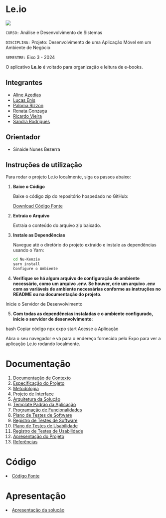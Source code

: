 # Le.io

<img src="./docs/img/Logo.png">

`CURSO:` Análise e Desenvolvimento de Sistemas

`DISCIPLINA:` Projeto: Desenvolvimento de uma Aplicação Móvel em um Ambiente de Negócio

`SEMESTRE:` Eixo 3 - 2024

O aplicativo <strong>Le.io</strong> é voltado para organização e leitura de e-books.

## Integrantes

<ul>
  <li><a href="https://github.com/alineazedias">Aline Azedias</a></li>
  <li><a href="https://github.com/Lucagdev">Lucas Enis</a></li>
  <li><a href="https://github.com/palomarizzon">Paloma Rizzon</a></li>
  <li><a href="https://github.com/I-am-yoshi">Renata Gonzaga</a></li>
  <li><a href="https://github.com/RicardoGVieira">Ricardo Vieira</a></li>
  <li><a href="https://github.com/SandraMatos9">Sandra Rodrigues</a></li>
</ul>

## Orientador

- Sinaide Nunes Bezerra

## Instruções de utilização

Para rodar o projeto Le.io localmente, siga os passos abaixo:

1. **Baixe o Código**
   
   Baixe o código zip do repositório hospedado no GitHub:

   [Download Código Fonte](https://github.com/SandraMatosTech/Nu-Kenzie/archive/refs/heads/main.zip)

2. **Extraia o Arquivo**

   Extraia o conteúdo do arquivo zip baixado.

3. **Instale as Dependências**

   Navegue até o diretório do projeto extraído e instale as dependências usando o Yarn:

   ```bash
   cd Nu-Kenzie
   yarn install
   Configure o Ambiente

4. **Verifique se há algum arquivo de configuração de ambiente necessário, como um arquivo .env. Se houver, crie um arquivo .env com as variáveis de ambiente necessárias conforme as instruções no README ou na documentação do projeto.**

Inicie o Servidor de Desenvolvimento

5. **Com todas as dependências instaladas e o ambiente configurado, inicie o servidor de desenvolvimento:**

bash
Copiar código
npx expo start
Acesse a Aplicação

Abra o seu navegador e vá para o endereço fornecido pelo Expo para ver a aplicação Le.io rodando localmente.

# Documentação

<ol>
<li><a href="docs/01-Documentação de Contexto.md"> Documentação de Contexto</a></li>
<li><a href="docs/02-Especificação do Projeto.md"> Especificação do Projeto</a></li>
<li><a href="docs/03-Metodologia.md"> Metodologia</a></li>
<li><a href="docs/04-Projeto de Interface.md"> Projeto de Interface</a></li>
<li><a href="docs/05-Arquitetura da Solução.md"> Arquitetura da Solução</a></li>
<li><a href="docs/06-Template Padrão da Aplicação.md"> Template Padrão da Aplicação</a></li>
<li><a href="docs/07-Programação de Funcionalidades.md"> Programação de Funcionalidades</a></li>
<li><a href="docs/08-Plano de Testes de Software.md"> Plano de Testes de Software</a></li>
<li><a href="docs/09-Registro de Testes de Software.md"> Registro de Testes de Software</a></li>
<li><a href="docs/10-Plano de Testes de Usabilidade.md"> Plano de Testes de Usabilidade</a></li>
<li><a href="docs/11-Registro de Testes de Usabilidade.md"> Registro de Testes de Usabilidade</a></li>
<li><a href="docs/12-Apresentação do Projeto.md"> Apresentação do Projeto</a></li>
<li><a href="docs/13-Referências.md"> Referências</a></li>
</ol>

# Código

<li><a href="src/leio"> Código Fonte</a></li>

# Apresentação

<li><a href="presentation/README.md"> Apresentação da solução</a></li>
